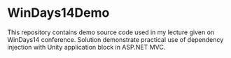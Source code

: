 WinDays14Demo
=============

This repository contains demo source code used in my lecture given on WinDays14 conference. Solution demonstrate practical use of dependency injection with Unity application block in ASP.NET MVC.

